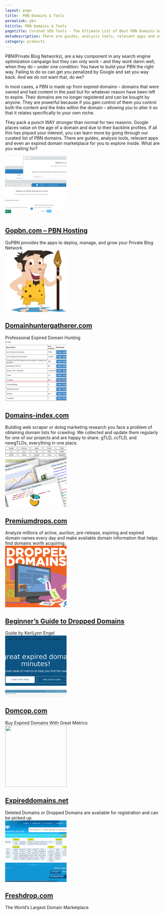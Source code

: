 ```yaml
---
layout: page
title:  PBN Domains & Tools
permalink: pbn
h1title: PBN Domains & Tools
pagetitle: Curated SEO Tools - The Ultimate List of Best PBN Domains &amp; Tools, Updated for 2019.  
metadescription: There are guides, analysis tools, relevant apps and even an expired domain marketplace for you to explore inside. What are you waiting for?
category: products
---
```

PBN(Private Blog Networks), are a key component in any search engine optimization campaign but they can only work – and they work damn well, when they do – under one condition: You have to build your PBN the right way. Failing to do so can get you penalized by Google and set you way back. And we do not want that, do we?

In most cases, a PBN is made up from expired domains – domains that were owned and had content in the past but for whatever reason have been left to expire. Their domains are no longer registered and can be bought by anyone. They are powerful because if you gain control of them you control both the content and the links within the domain – allowing you to alter it so that it relates specifically to your own niche.

They pack a punch WAY stronger than normal for two reasons: Google places value on the age of a domain and due to their backlink profiles. If all this has piqued your interest, you can learn more by going through our curated list of PBN domains. There are guides, analysis tools, relevant apps and even an expired domain marketplace for you to explore inside. What are you waiting for?
<article class="resource">
<div class="resource__thumb"><img  src="/wp-content/uploads/2017/04/GoPBN__The_Best_App_To_Build_your_Private_Blog_Network-200x200.png" alt="" width="200" height="200" /></div>
<div class="resource__info">
<h2 class="h2 category-title"><a href="https://gopbn.com/?ref=curatedseotools.com" target="_blank class=">Gopbn.com – PBN Hosting</a></h2>
GoPBN provides the apps to deploy, manage, and grow your Private Blog Network

</div>
</article><article class="resource">
<div class="resource__thumb"><img  src="/wp-content/uploads/2017/03/domainhuntergatherer-com-200x200.png" alt="" width="200" height="200" /></div>
<div class="resource__info">
<h2 class="h2 category-title"><a href="https://domainhuntergatherer.com/?ref=curatedseotools.com" target="_blank class=">Domainhuntergatherer.com</a></h2>
Professional Expired Domain Hunting

</div>
</article><article class="resource">
<div class="resource__thumb"><img  src="/wp-content/uploads/2016/12/domains-index-com-200x200.png" alt="" width="200" height="200" /></div>
<div class="resource__info">
<h2 class="h2 category-title"><a href="https://domains-index.com/?ref=curatedseotools.com" target="_blank class=">Domains-index.com</a></h2>
Building web scraper or doing marketing research you face a problem of obtaining domain lists for crawling. We collected and update them regularly for one of our projects and are happy to share. gTLD, ccTLD, and newgTLDs, everything in one place.

</div>
</article><article class="resource">
<div class="resource__thumb"><img  src="/wp-content/uploads/2016/12/premiumdrops-com-200x200.png" alt="" width="200" height="200" /></div>
<div class="resource__info">
<h2 class="h2 category-title"><a href="https://www.premiumdrops.com/?ref=curatedseotools.com" target="_blank class=">Premiumdrops.com</a></h2>
Analyze millions of active, auction, pre-release, expiring and expired domain names every day and make available domain information that helps find domains worth acquiring.

</div>
</article><article class="resource">
<div class="resource__thumb"><img  src="/wp-content/uploads/2016/12/beginners-guide-to-dropped-domains-200x200.png" alt="" width="200" height="200" /></div>
<div class="resource__info">
<h2 class="h2 category-title"><a href="http://www.whoishostingthis.com/blog/2014/11/24/dropped-domains/?ref=curatedseotools.com" target="_blank class=">Beginner’s Guide to Dropped Domains</a></h2>
Guide by KeriLynn Engel

</div>
</article><article class="resource">
<div class="resource__thumb"><img  src="/wp-content/uploads/2016/12/domcop-com-200x200.png" alt="" width="200" height="200" /></div>
<div class="resource__info">
<h2 class="h2 category-title"><a href="https://www.domcop.com/expired-domains/?ref=curatedseotools.com" target="_blank class=">Domcop.com</a></h2>
Buy Expired Domains With Great Metrics

</div>
</article><article class="resource">
<div class="resource__thumb"><img  src="/wp-content/uploads/2016/12/expireddomains-net-200x200.png" sizes="(max-width: 200px) 100vw, 200px" srcset="https://curatedseotools.com/wp-content/uploads/2016/12/expireddomains-net-200x200.png 200w, https://curatedseotools.com/wp-content/uploads/2016/12/expireddomains-net-91x90.png 91w" alt="" width="200" height="200" /></div>
<div class="resource__info">
<h2 class="h2 category-title"><a href="https://www.expireddomains.net/?ref=curatedseotools.com" target="_blank class=">Expireddomains.net</a></h2>
Deleted Domains or Dropped Domains are available for registration and can be picked up.

</div>
</article><article class="resource">
<div class="resource__thumb"><img  src="/wp-content/uploads/2016/12/freshdrop-com-200x200.png" alt="" width="200" height="200" /></div>
<div class="resource__info">
<h2 class="h2 category-title"><a href="https://www.freshdrop.com/?ref=curatedseotools.com" target="_blank class=">Freshdrop.com</a></h2>
The World’s Largest Domain Marketplace

</div>
</article>
